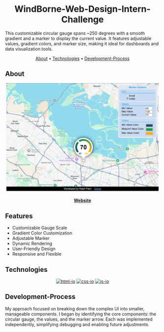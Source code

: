 <div align="center">

# WindBorne-Web-Design-Intern-Challenge

<p align="left">
This customizable circular gauge spans ~250 degrees with a smooth gradient and a marker to display the current value. It features adjustable values, gradient colors, and marker size, making it ideal for dashboards and data visualization tools.
</p>

[About](#about) •
[Technologies](#technologies) •
[Development-Process](#development-process)

</div>

## About

<div align="center">

<img max-height=350 height=350 alt="preview of design gauge challenge" src="https://raw.githubusercontent.com/rparin/WindBorne-Web-Design-Intern-Challenge/main/_preview/preview.png">

#### [Website][Website-url]

</div>

## Features

- Customizable Gauge Scale
- Gradient Color Customization
- Adjustable Marker
- Dynamic Rendering
- User-Friendly Design
- Responsive and Flexible

## Technologies

<div align="center">

[![html-io]][html-url]
[![css-io]][css-url]
[![js-io]][js-url]

</div>

## Development-Process

My approach focused on breaking down the complex UI into smaller, manageable components. I began by identifying the core components: the circular gauge, the values, and the marker arrow. Each was implemented independently, simplifying debugging and enabling future adjustments.

<!-- MARKDOWN LINKS & IMAGES -->

[html-url]: https://developer.mozilla.org/en-US/docs/Glossary/HTML5
[html-io]: https://img.shields.io/badge/HTML-ffffff.svg?style=for-the-badge&logo=HTML5&logoColor=%ff6347
[css-url]: https://developer.mozilla.org/en-US/docs/Web/CSS
[css-io]: https://img.shields.io/badge/CSS-ffffff.svg?style=for-the-badge&logo=CSS3&logoColor=264de4
[js-url]: https://developer.mozilla.org/en-US/docs/Learn_web_development/Getting_started/Your_first_website/Adding_interactivity#what_is_javascript
[js-io]: https://img.shields.io/badge/JavaScript-%2320232a.svg?style=for-the-badge&logo=javascript&logoColor=F7DF1E
[Website-url]: https://hello-dog.vercel.app/

<!-- Badges: https://simpleicons.org or https://github.com/simple-icons/simple-icons/blob/master/slugs.md -->
